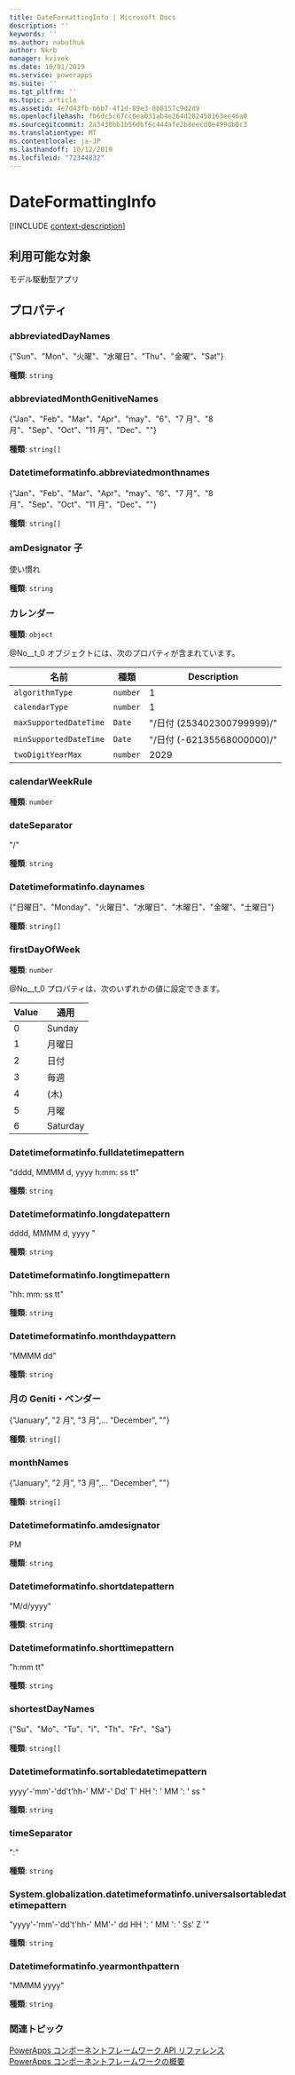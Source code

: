 ```yaml
---
title: DateFormattingInfo | Microsoft Docs
description: ''
keywords: ''
ms.author: nabuthuk
author: Nkrb
manager: kvivek
ms.date: 10/01/2019
ms.service: powerapps
ms.suite: ''
ms.tgt_pltfrm: ''
ms.topic: article
ms.assetid: 4e7d43fb-b6b7-4f1d-89e3-0b8157c9d2d9
ms.openlocfilehash: fb6dc5c67cc0ea031ab4e264d282458163ee46a0
ms.sourcegitcommit: 2a3430bb1b56dbf6c444afe2b8eecd0e499db0c3
ms.translationtype: MT
ms.contentlocale: ja-JP
ms.lasthandoff: 10/12/2019
ms.locfileid: "72344832"
---
```

# <a name="dateformattinginfo"></a>DateFormattingInfo

[!INCLUDE [context-description](includes/dateformattinginfo-description.md)]

## <a name="available-for"></a>利用可能な対象 

モデル駆動型アプリ

## <a name="properties"></a>プロパティ

### <a name="abbreviateddaynames"></a>abbreviatedDayNames

{"Sun"、"Mon"、"火曜"、"水曜日"、"Thu"、"金曜"、"Sat"}

**種類**: `string`

### <a name="abbreviatedmonthgenitivenames"></a>abbreviatedMonthGenitiveNames

{"Jan"、"Feb"、"Mar"、"Apr"、"may"、"6"、"7 月"、"8 月"、"Sep"、"Oct"、"11 月"、"Dec"、""}

**種類**: `string[]`

### <a name="abbreviatedmonthnames"></a>Datetimeformatinfo.abbreviatedmonthnames

{"Jan"、"Feb"、"Mar"、"Apr"、"may"、"6"、"7 月"、"8 月"、"Sep"、"Oct"、"11 月"、"Dec"、""}

**種類**: `string[]`

### <a name="amdesignator"></a>amDesignator 子

使い慣れ

**種類**: `string`

### <a name="calendar"></a>カレンダー

**種類**: `object`

@No__t_0 オブジェクトには、次のプロパティが含まれています。

|名前|種類|Description|
|--|--|--|
|`algorithmType`|`number`|1|
|`calendarType`|`number`|1|
|`maxSupportedDateTime`|`Date`|"/日付 (253402300799999)/"|
|`minSupportedDateTime`|`Date`|"/日付 (-62135568000000)/"|
|`twoDigitYearMax`|`number`|2029|

### <a name="calendarweekrule"></a>calendarWeekRule

**種類**: `number`

### <a name="dateseparator"></a>dateSeparator

"/"

**種類**: `string`

### <a name="daynames"></a>Datetimeformatinfo.daynames

{"日曜日"、"Monday"、"火曜日"、"水曜日"、"木曜日"、"金曜"、"土曜日"}

**種類**: `string[]`

### <a name="firstdayofweek"></a>firstDayOfWeek

**種類**: `number`

@No__t_0 プロパティは、次のいずれかの値に設定できます。

|Value|通用|
|--|--|
|0|Sunday|
|1|月曜日|
|2|日付|
|3|毎週|
|4|(木)|
|5|月曜|
|6|Saturday|

### <a name="fulldatetimepattern"></a>Datetimeformatinfo.fulldatetimepattern

"dddd, MMMM d, yyyy h:mm: ss tt"

**種類**: `string`

### <a name="longdatepattern"></a>Datetimeformatinfo.longdatepattern

dddd, MMMM d, yyyy "

**種類**: `string`

### <a name="longtimepattern"></a>Datetimeformatinfo.longtimepattern

"hh: mm: ss tt"

**種類**: `string`

### <a name="monthdaypattern"></a>Datetimeformatinfo.monthdaypattern

"MMMM dd"

**種類**: `string`

### <a name="monthgenitivenames"></a>月の Geniti・ベンダー

{"January", "2 月", "3 月",... "December", ""}

**種類**: `string[]`

### <a name="monthnames"></a>monthNames

{"January", "2 月", "3 月",... "December", ""}

**種類**: `string[]`

### <a name="pmdesignator"></a>Datetimeformatinfo.amdesignator

PM

**種類**: `string`

### <a name="shortdatepattern"></a>Datetimeformatinfo.shortdatepattern

"M/d/yyyy"

**種類**: `string`

### <a name="shorttimepattern"></a>Datetimeformatinfo.shorttimepattern

"h:mm tt"

**種類**: `string`

### <a name="shortestdaynames"></a>shortestDayNames

{"Su"、"Mo"、"Tu"、"i"、"Th"、"Fr"、"Sa"}

**種類**: `string[]`

### <a name="sortabledatetimepattern"></a>Datetimeformatinfo.sortabledatetimepattern

yyyy'-'mm'-'dd't'hh-' MM'-' Dd' T' HH ': ' MM ': ' ss "

**種類**: `string`

### <a name="timeseparator"></a>timeSeparator

":"

**種類**: `string`

### <a name="universalsortabledatetimepattern"></a>System.globalization.datetimeformatinfo.universalsortabledatetimepattern

"yyyy'-'mm'-'dd't'hh-' MM'-' dd HH ': ' MM ': ' Ss' Z '"

**種類**: `string`

### <a name="yearmonthpattern"></a>Datetimeformatinfo.yearmonthpattern

"MMMM yyyy"

**種類**: `string`


### <a name="related-topics"></a>関連トピック

[PowerApps コンポーネントフレームワーク API リファレンス](../reference/index.md)<br/>
[PowerApps コンポーネントフレームワークの概要](../overview.md)